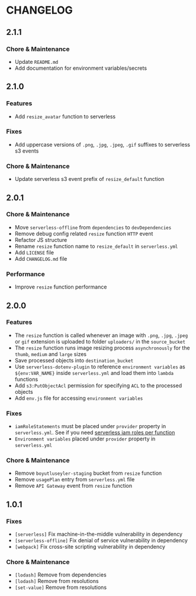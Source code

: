 <!-- Features -->
<!-- Fixes -->
<!-- Chore & Maintenance -->
<!-- Performance -->

# CHANGELOG

## 2.1.1

### Chore & Maintenance

- Update `README.md`
- Add documentation for environment variables/secrets

## 2.1.0

### Features

- Add `resize_avatar` function to serverless

### Fixes

- Add uppercase versions of `.png`, `.jpg`, `.jpeg`, `.gif` suffixes to serverless s3 events

### Chore & Maintenance

- Update serverless s3 event prefix of `resize_default` function


## 2.0.1

### Chore & Maintenance

- Move `serverless-offline` from `dependencies` to `devDependencies`
- Remove debug config related `resize` function `HTTP` event
- Refactor JS structure
- Rename `resize` function name to `resize_default` in `serverless.yml`
- Add `LICENSE` file
- Add `CHANGELOG.md` file

### Performance

- Improve `resize` function performance

## 2.0.0

### Features

- The `resize` function is called whenever an image with `.png`, `.jpg`, `.jpeg` or `gif` extension is uploaded to folder `uploaders/` in the `source_bucket`
- The `resize` function runs image resizing process `asynchronously` for the `thumb`, `medium` and `large` sizes
- Save processed objects into `destination_bucket`
- Use `serverless-dotenv-plugin` to reference `environment variables` as `${env:VAR_NAME}` inside `serverless.yml` and load them into `lambda` functions
- Add `s3:PutObjectAcl` permission for specifying `ACL` to the processed objects
- Add `env.js` file for accessing `environment variables`

### Fixes

- `iamRoleStatements` must be placed under `provider` property in `serverless.yml`. See if you need [serverless iam roles per function](https://github.com/functionalone/serverless-iam-roles-per-function)
- `Environment variables` placed under `provider` property in `serverless.yml`

### Chore & Maintenance

- Remove `boyutluseyler-staging` bucket from `resize` function
- Remove `usagePlan` entry from `serverless.yml` file
- Remove `API Gateway` event from `resize` function

## 1.0.1

### Fixes

- `[serverless]` Fix machine-in-the-middle vulnerability in dependency
- `[serverless-offline]` Fix denial of service vulnerability in dependency
- `[webpack]` Fix cross-site scripting vulnerability in dependency

### Chore & Maintenance

- `[lodash]` Remove from dependencies
- `[lodash]` Remove from resolutions
- `[set-value]` Remove from resolutions
